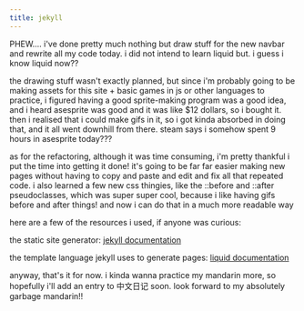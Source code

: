 ```yaml
---
title: jekyll
---
```

<p>PHEW.... i've done pretty much nothing but draw stuff for the new navbar and
rewrite all my code today. i did not intend to learn liquid but. i guess i know liquid now??</p>
<p>the drawing stuff wasn't exactly planned, but since i'm probably going to be making
assets for this site + basic games in js or other languages to practice, i figured
having a good sprite-making program was a good idea, and i heard asesprite was good and it was like 
$12 dollars, so i bought it. then i realised that i could make gifs in it, so i got kinda absorbed 
in doing that, and it all went downhill from there. steam says i somehow spent 9 hours in asesprite today???</p>
<p>as for the refactoring, although it was time consuming, i'm pretty thankful i put the time into getting it done! it's
going to be far far easier making new pages without having to copy and paste and edit and fix
all that repeated code. i also learned a few new css thingies, like the ::before and ::after pseudoclasses,
which was super super cool, because i like having gifs before and after things! and now i can do that 
in a much more readable way <i class="frogbounce"></i></p>
<p>here are a few of the resources i used, if anyone was curious:</p>
<p>the static site generator: <a href="https://jekyllrb.com/docs/step-by-step/01-setup/">jekyll documentation</a></p>
<p>the template language jekyll uses to generate pages: <a href="https://shopify.github.io/liquid/basics/introduction/">
  liquid documentation</a></p>
<p>anyway, that's it for now. i kinda wanna practice my mandarin more, so hopefully i'll add an entry to 
中文日记 soon. look forward to my absolutely garbage mandarin!!</p>